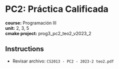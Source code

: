 # PC2: Práctica Calificada
**course:** Programación III  
**unit:** 2, 3, 5  
**cmake project:** prog3_pc2_teo2_v2023_2
## Instructions
- Revisar archivo: `CS2013 - PC2 - 2023-2 teo2.pdf`
